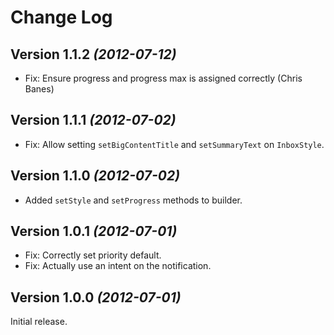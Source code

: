 Change Log
==========

Version 1.1.2 *(2012-07-12)*
----------------------------

 * Fix: Ensure progress and progress max is assigned correctly (Chris Banes)


Version 1.1.1 *(2012-07-02)*
----------------------------

 * Fix: Allow setting `setBigContentTitle` and `setSummaryText` on `InboxStyle`.


Version 1.1.0 *(2012-07-02)*
----------------------------

 * Added `setStyle` and `setProgress` methods to builder.


Version 1.0.1 *(2012-07-01)*
----------------------------

 * Fix: Correctly set priority default.
 * Fix: Actually use an intent on the notification.


Version 1.0.0 *(2012-07-01)*
----------------------------

Initial release.
